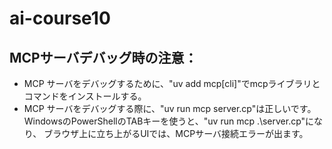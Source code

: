 # ai-course10

## MCPサーバデバッグ時の注意：
- MCP サーバをデバッグするために、"uv add mcp[cli]"でmcpライブラリとコマンドをインストールする。
- MCP サーバをデバッグする際に、"uv run mcp server.cp"は正しいです。
WindowsのPowerShellのTABキーを使うと、"uv run mcp .\server.cp"になり、
ブラウザ上に立ち上がるUIでは、MCPサーバ接続エラーが出ます。



